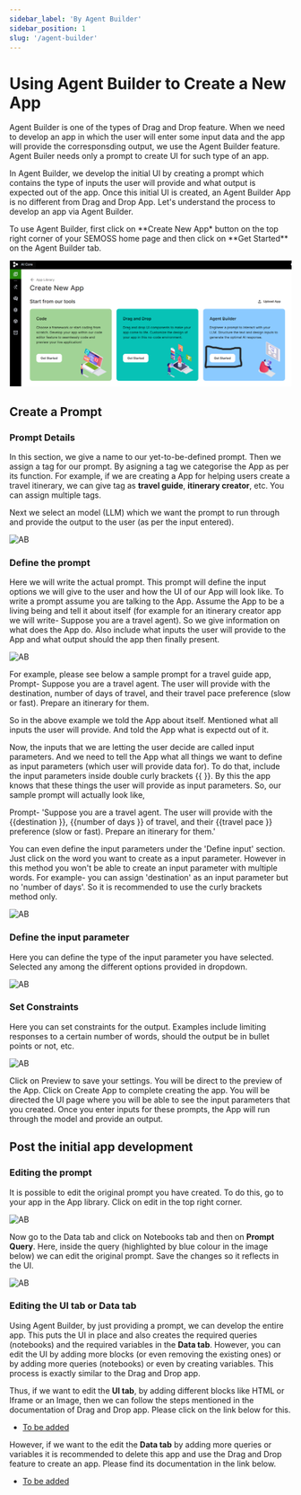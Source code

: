 ```yaml
---
sidebar_label: 'By Agent Builder'
sidebar_position: 1
slug: '/agent-builder'
---
```


# Using Agent Builder to Create a New App

Agent Builder is one of the types of Drag and Drop feature. When we need to develop an app in which the user will enter some input data and the app will provide the corresponsding output, we use the Agent Builder feature. Agent Builer needs only a prompt to create UI for such type of an app.

In Agent Builder, we develop the initial UI by creating a prompt which contains the type of inputs the user will provide and what output is expected out of the app. Once this initial UI is created, an Agent Builder App is no different from Drag and Drop App. Let's understand the process to develop an app via Agent Builder.

To use Agent Builder, first click on **Create New App\* button on the top right corner of your SEMOSS home page and then click on **Get Started\*\* on the Agent Builder tab.

![AB](../../static/img/Navigating/Create%20New%20App/AB1.png)

## Create a Prompt

### Prompt Details

In this section, we give a name to our yet-to-be-defined prompt. Then we assign a tag for our prompt. By asigning a tag we categorise the App as per its function. For example, if we are creating a App for helping users create a travel itinerary, we can give tag as **travel guide**, **itinerary creator**, etc. You can assign multiple tags.

Next we select an model (LLM) which we want the prompt to run through and provide the output to the user (as per the input entered).

![AB](../../../static/img/Navigating/Create%20New%20App/AB2.png)

### Define the prompt

Here we will write the actual prompt. This prompt will define the input options we will give to the user and how the UI of our App will look like. To write a prompt assume you are talking to the App. Assume the App to be a living being and tell it about itself (for example for an itinerary creator app we will write- Suppose you are a travel agent). So we give information on what does the App do. Also include what inputs the user will provide to the App and what output should the app then finally present.

![AB](../../../static/img/Navigating/Create%20New%20App/AB3.png)

For example, please see below a sample prompt for a travel guide app,
Prompt- Suppose you are a travel agent. The user will provide with the destination, number of days of travel, and their travel pace preference (slow or fast). Prepare an itinerary for them.

So in the above example we told the App about itself. Mentioned what all inputs the user will provide. And told the App what is expectd out of it.

Now, the inputs that we are letting the user decide are called input parameters. And we need to tell the App what all things we want to define as input parameters (which user will provide data for). To do that, include the input parameters inside double curly brackets \{\{ \}\}. By this the app knows that these things the user will provide as input parameters. So, our sample prompt will actually look like,

Prompt- 'Suppose you are a travel agent. The user will provide with the \{\{destination \}\}, \{\{number of days \}\} of travel, and their \{\{travel pace \}\} preference (slow or fast). Prepare an itinerary for them.'

You can even define the input parameters under the 'Define input' section. Just click on the word you want to create as a input parameter. However in this method you won't be able to create an input parameter with multiple words. For example- you can assign 'destination' as an input parameter but no 'number of days'. So it is recommended to use the curly brackets method only.

![AB](../../../static/img/Navigating/Create%20New%20App/AB4.png)

### Define the input parameter

Here you can define the type of the input parameter you have selected. Selected any among the different options provided in dropdown.

![AB](../../../static/img/Navigating/Create%20New%20App/AB5.png)

### Set Constraints

Here you can set constraints for the output. Examples include limiting responses to a certain number of words, should the output be in bullet points or not, etc.

![AB](../../../static/img/Navigating/Create%20New%20App/AB6.png)

Click on Preview to save your settings. You will be direct to the preview of the App. Click on Create App to complete creating the app. You will be directed the UI page where you will be able to see the input parameters that you created. Once you enter inputs for these prompts, the App will run through the model and provide an output.

## Post the initial app development

### Editing the prompt

It is possible to edit the original prompt you have created. To do this, go to your app in the App library. Click on edit in the top right corner.

![AB](../../../static/img/Navigating/Create%20New%20App/AB7.png)

Now go to the Data tab and click on Notebooks tab and then on **Prompt Query**. Here, inside the query (highlighted by blue colour in the image below) we can edit the original prompt. Save the changes so it reflects in the UI.

![AB](../../../static/img/Navigating/Create%20New%20App/AB8.png)

### Editing the UI tab or Data tab

Using Agent Builder, by just providing a prompt, we can develop the entire app. This puts the UI in place and also creates the required queries (notebooks) and the required variables in the **Data tab**. However, you can edit the UI by adding more blocks (or even removing the existing ones) or by adding more queries (notebooks) or even by creating variables. This process is exactly similar to the Drag and Drop app.

Thus, if we want to edit the **UI tab**, by adding different blocks like HTML or Iframe or an Image, then we can follow the steps mentioned in the documentation of Drag and Drop app. Please click on the link below for this.

- [To be added](#To-be-added)

However, if we want to the edit the **Data tab** by adding more queries or variables it is recommended to delete this app and use the Drag and Drop feature to create an app. Please find its documentation in the link below.

- [To be added](#To-be-added)
